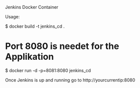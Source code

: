 
Jenkins Docker Container

Usage:

$ docker build -t jenkins_cd .

# Port 8080 is needet for the Applikation
$ docker run -d -p=8081:8080 jenkins_cd

Once Jenkins is up and running go to http://yourcurrentip:8080
